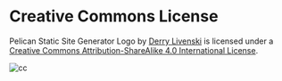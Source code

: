 # Creative Commons License

<span xmlns:dct="http://purl.org/dc/terms/" href="http://purl.org/dc/dcmitype/StillImage" property="dct:title" rel="dct:type">Pelican Static Site Generator Logo</span> by <a xmlns:cc="http://creativecommons.org/ns#" href="http://derryspann.com" property="cc:attributionName" rel="cc:attributionURL">Derry Livenski</a> is licensed under a <a rel="license" href="http://creativecommons.org/licenses/by-sa/4.0/">Creative Commons Attribution-ShareAlike 4.0 International License</a>.

![cc](https://i.creativecommons.org/l/by-sa/4.0/88x31.png)